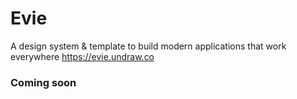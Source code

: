 # Evie
A design system &amp; template to build modern applications that work everywhere https://evie.undraw.co

### Coming soon

